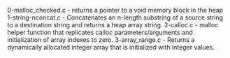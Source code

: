 0-malloc_checked.c - returns a pointer to a void memory block in the heap
1-string-nconcat.c - Concatenates an n-length substring of a source string to a destination string and returns a heap array string.
2-calloc.c - malloc helper function that replicates calloc parameters/arguments and initialization of array indexes to zero.
3-array_range.c - Returns a dynamically allocated integer array that is initialized with integer values.
